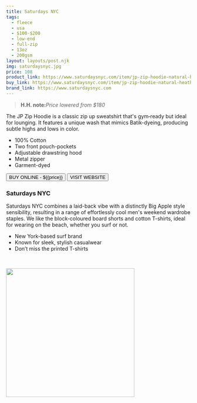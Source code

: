 ```yaml
---
title: Saturdays NYC
tags:
  - fleece
  - usa
  - $100-$200
  - low-end
  - full-zip
  - 13oz
  - 200gsm
layout: layouts/post.njk
img: saturdaysnyc.jpg
price: 108
product_link: https://www.saturdaysnyc.com/item/jp-zip-hoodie-natural-heather
buy_link: https://www.saturdaysnyc.com/item/jp-zip-hoodie-natural-heather
brand_link: https://www.saturdaysnyc.com
---
```

<div class="col col-sm-8">

<p>
<blockquote>
<strong>H.H. note:</strong><i>Price lowered from $180</i>
</blockquote>
</p>

The JP Zip Hoodie is a classic zip up sweatshirt that's gym‑ready but ideal for lounging. It features a unique wash that mimics Batik-dyeing, producing subtle highs and lows in color.

* 100% Cotton
* Two front pouch-pockets
* Adjustable drawstring hood
* Metal zipper
* Garment-dyed


<p>
    <a href='{{buy_link}}'><button class="button-primary-outlined button-round">BUY ONLINE - ${{price}}</button></a>
    <a href='{{brand_link}}'><button class="button-primary-outlined button-round">VISIT WEBSITE</button></a>
</p>

### Saturdays NYC
<p>
Saturdays NYC combines a laid-back vibe with a distinctly Big Apple style sensibility, resulting in a range of effortlessly cool men's weekend wardrobe staples. We like the block-coloured board shorts and cotton T-shirts, ideal for wearing on the beach, whether you surf or not.

* New York-based surf brand
* Known for sleek, stylish casualwear
* Don’t miss the printed T-shirts

 ﻿</p>

</div>

<div class="col col-sm-4 float-right">
        <img src='/img/{{img}}' height='350' class="float-left">
</div>